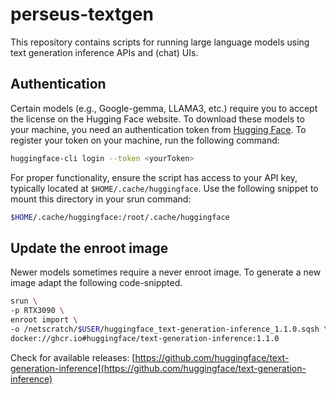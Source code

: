 # perseus-textgen
This repository contains scripts for running large language models using text generation inference APIs and (chat) UIs.

## Authentication
Certain models (e.g., Google-gemma, LLAMA3, etc.) require you to accept the license on the Hugging Face website. To download these models to your machine, you need an authentication token from [Hugging Face](https://huggingface.co/settings/tokens). To register your token on your machine, run the following command:

```sh
huggingface-cli login --token <yourToken>
```
For proper functionality, ensure the script has access to your API key, typically located at `$HOME/.cache/huggingface`. Use the following snippet to mount this directory in your srun command:

```sh
$HOME/.cache/huggingface:/root/.cache/huggingface
```

## Update the enroot image
Newer models sometimes require a never enroot image. To generate a new image adapt the following code-snippted. 

```sh
srun \
-p RTX3090 \
enroot import \
-o /netscratch/$USER/huggingface_text-generation-inference_1.1.0.sqsh \
docker://ghcr.io#huggingface/text-generation-inference:1.1.0
```

Check for available releases: [https://github.com/huggingface/text-generation-inference](https://github.com/huggingface/text-generation-inference)
